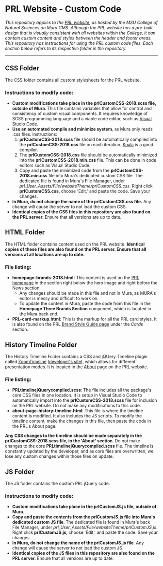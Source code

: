 # PRL Website - Custom Code
*This repository applies to the <a href="https://prl.natsci.msu.edu/">PRL website</a>, as hosted by the MSU College of Natural Sciences on Mura CMS. Although the PRL website has a pre-built design that is visually consistent with all websites within the College, it can contain custom content and styles between the header and footer areas. This repository has instructions for using the PRL custom code files. Each section below refers to its respective folder in the repository.*
<hr>

## CSS Folder
The CSS folder contains all custom stylesheets for the PRL website. 
### Instructions to modify code:
 * **Custom modifications take place in the prlCustomCSS-2018.scss file, outside of Mura**. This file contains variables that allow for control and consistency of custom visual components. It requires knowledge of SCSS programming language and a viable code editor, such as <a href="https://code.visualstudio.com/"> Visual Studio Code</a>.
* **Use an automated compile and minimize system**, as Mura only reads .css files. Instructions:
  1. **prlCustomCSS-2018.scss** file should be automatically compiled into the **prlCustomCSS-2018.css** file on each iteration. <a href="http://koala-app.com/">Koala</a> is a good compiler.
  2. The **prlCustomCSS-2018.css** file should be automatically minimized into the **prlCustomCSS-2018.min.css** file. This can be done in code editors such as Visual Studio Code.
  3. Copy and paste the minimized code from the **prlCustomCSS-2018.min.css** file into Mura's dedicated custom CSS file. The dedicated file is found in Mura's File Manager, under *prl_User_Assets/File/websiteTheme/prlCustomCSS.css*. Right click **prlCustomCSS.css**, choose 'Edit,' and paste the code. Save your changes.
* **In Mura, do not change the name of the prlCustomCSS.css file.** Any change will cause the server to not load the custom CSS.
* **Identical copies of the CSS files in this repository are also found on the PRL server.** Ensure that all versions are up to date.

## HTML Folder
The HTML folder contains content used on the PRL website. **Identical copies of these files are also found on the PRL server. Ensure that all versions at all locations are up to date.**
### File listing:
* **homepage-brands-2018.html:** This content is used on the <a href="https://prl.natsci.msu.edu/">PRL homepage</a> in the section right below the hero image and right before the News section.
  * Any changes should be made in this file and not in Mura, as MURA's editor is messy and difficult to work on.
  * To update the content in Mura, paste the code from this file in the **Homepage Three Brands Section** component, which is located in the Mura back end.
* **PRL-card-markup.html:** This is the markup for all the PRL card styles. It is also found on the PRL <a href="https://prl.natsci.msu.edu/about/internal-resources/brand-style-guide/">Brand Style Guide page</a> under the *Cards* section.

## History Timeline Folder
The History Timeline Folder contains a CSS and jQUery Timeline plugin called <a href="http://preview.codecanyon.net/item/zoomtimeline-css-timeline-pack/full_screen_preview/16918891?_ga=2.76863253.1076320330.1529523907-713049933.1525180595">ZoomTimeline</a> (<a href="http://digitalzoomstudio.net/">developer's site</a>), which allows for different presentation modes. It is located in the <a href="https://prl.natsci.msu.edu/about/">About</a> page on the PRL website.
### File listing:
* **PRLtimelinejQuerycompiled.scss**: The file includes all the package's core CSS files in one location. It is setup in Visual Studio Code to automatically import into the **prlCustomCSS-2018.scss** file for inclusion on the PRL website. Do not make any modifications to this code.
* **about-page-history-timeline.html**: This file is where the timeline content is modified. It also includes the JS scripts. To modify the timeline content, make the changes in this file, then paste the code in the PRL's About page.

**Any CSS changes to the timeline should be made separately in the prlCustomCSS-2018.scss file, in the 'About' section**. Do not make changes to the core **PRLtimelinejQuerycompiled.scss** file. The timeline is constantly updated by the developer, and as core files are overwritten, we lose any custom changes within those files on update.
 
## JS Folder
The JS folder contains the custom PRL jQuery code. 
### Instructions to modify code:
* **Custom modifications take place in the prlCustomJS.js file,  outside of Mura**.
* **Copy and paste the contents from the prlCustomJS.js file into Mura's dedicated custom JS file**. The dedicated file is found in Mura's back File Manager, under *prl_User_Assets/File/websiteTheme/prlCustomJS.js*. Right click **prlCustomJS.js**, choose 'Edit,' and paste the code. Save your changes.
* **In Mura, do not change the name of the prlCustomJS.js file**. Any change will cause the server to not load the custom JS
* **Identical copies of the JS files in this repository are also found on the PRL server.** Ensure that all versions are up to date.
